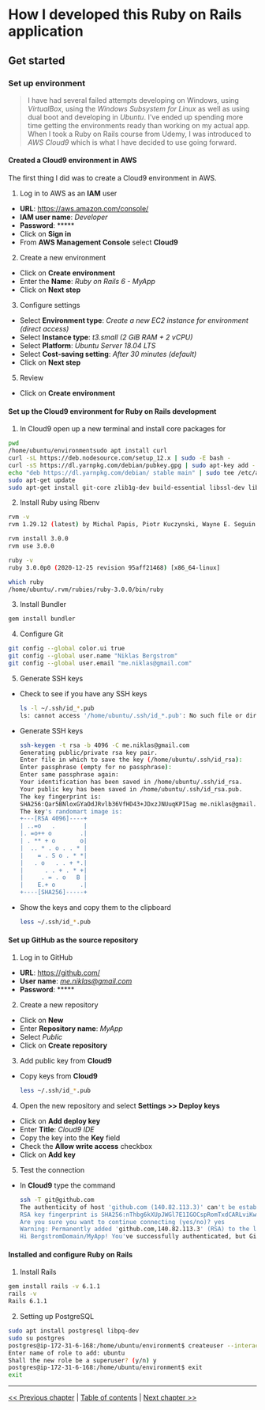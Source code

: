 # How I developed this Ruby on Rails application #


## Get started ##


### Set up environment ###
> I have had several failed attempts developing on Windows, using *VirtualBox*, using the *Windows Subsystem for Linux* as well as using dual boot and developing in *Ubuntu*. I've ended up spending more time getting the environments ready than working on my actual app. When I took a Ruby on Rails course from Udemy, I was introduced to *AWS Cloud9* which is what I have decided to use going forward.


#### Created a Cloud9 environment in AWS ####
The first thing I did was to create a Cloud9 environment in AWS. 

1. Log in to AWS as an __IAM__ user
  - __URL__: https://aws.amazon.com/console/
  - __IAM user name__: *Developer*
  - __Password__: *****
  - Click on __Sign in__
  - From __AWS Management Console__ select __Cloud9__
2. Create a new environment
  - Click on __Create environment__
  - Enter the __Name__: *Ruby on Rails 6 - MyApp*
  - Click on __Next step__
3. Configure settings
  - Select __Environment type__: *Create a new EC2 instance for environment (direct access)*
  - Select __Instance type__: *t3.small (2 GiB RAM + 2 vCPU)*
  - Select __Platform__: *Ubuntu Server 18.04 LTS*
  - Select __Cost-saving setting__: *After 30 minutes (default)*
  - Click on __Next step__
5. Review
  - Click on __Create environment__


#### Set up the Cloud9 environment for Ruby on Rails development  ####
1. In Cloud9 open up a new terminal and install core packages for
  ```bash
  pwd
  /home/ubuntu/environmentsudo apt install curl
  curl -sL https://deb.nodesource.com/setup_12.x | sudo -E bash -
  curl -sS https://dl.yarnpkg.com/debian/pubkey.gpg | sudo apt-key add -
  echo "deb https://dl.yarnpkg.com/debian/ stable main" | sudo tee /etc/apt/sources.list.d/yarn.list
  sudo apt-get update
  sudo apt-get install git-core zlib1g-dev build-essential libssl-dev libreadline-dev libyaml-dev libsqlite3-dev sqlite3 libxml2-dev libxslt1-dev libcurl4-openssl-dev software-properties-common libffi-dev nodejs yarn
  ```
2. Install Ruby using Rbenv
  ```bash
  rvm -v
  rvm 1.29.12 (latest) by Michal Papis, Piotr Kuczynski, Wayne E. Seguin [https://rvm.io]

  rvm install 3.0.0
  rvm use 3.0.0

  ruby -v
  ruby 3.0.0p0 (2020-12-25 revision 95aff21468) [x86_64-linux]

  which ruby
  /home/ubuntu/.rvm/rubies/ruby-3.0.0/bin/ruby
  ```
3. Install Bundler
  ```bash
  gem install bundler
  ```
4. Configure Git
  ```bash
  git config --global color.ui true
  git config --global user.name "Niklas Bergstrom"
  git config --global user.email "me.niklas@gmail.com"
  ```
5. Generate SSH keys
- Check to see if you have any SSH keys
  ```bash
  ls -l ~/.ssh/id_*.pub
  ls: cannot access '/home/ubuntu/.ssh/id_*.pub': No such file or directory
  ```
- Generate SSH keys
  ```bash
  ssh-keygen -t rsa -b 4096 -C me.niklas@gmail.com
  Generating public/private rsa key pair.
  Enter file in which to save the key (/home/ubuntu/.ssh/id_rsa):
  Enter passphrase (empty for no passphrase):
  Enter same passphrase again:
  Your identification has been saved in /home/ubuntu/.ssh/id_rsa.
  Your public key has been saved in /home/ubuntu/.ssh/id_rsa.pub.
  The key fingerprint is:
  SHA256:Qar5BNloxGYaOdJRvlb36VfHD43+JDxzJNUuqKPI5ag me.niklas@gmail.com
  The key's randomart image is:
  +---[RSA 4096]----+
  | ..=o   .        |
  |. =o++ o        .|
  | . ** + o       o|
  |  .. * . o . . * |
  |    = . S o . * *|
  |   . o   . . + *.|
  |      . . + . * +|
  |     . = . o   B |
  |    E.+ o       .|
  +----[SHA256]-----+
  ```
- Show the keys and copy them to the clipboard
  ```bash
  less ~/.ssh/id_*.pub
  ```


#### Set up GitHub as the source repository ####
1. Log in to GitHub
  - __URL__: https://github.com/
  - __User name__: *me.niklas@gmail.com*
  - __Password__: *****
2. Create a new repository
  - Click on __New__
  - Enter __Repository name__: *MyApp*
  - Select *Public*
  - Click on __Create repository__
3. Add public key from __Cloud9__
  - Copy keys from __Cloud9__
    ```bash
    less ~/.ssh/id_*.pub
    ```
4. Open the new repository and select __Settings >> Deploy keys__
  - Click on __Add deploy key__
  - Enter __Title__: *Cloud9 IDE*
  - Copy the key into the __Key__ field
  - Check the __Allow write access__ checkbox
  - Click on __Add key__
5. Test the connection
  - In __Cloud9__ type the command
    ```bash
    ssh -T git@github.com
    The authenticity of host 'github.com (140.82.113.3)' can't be established.
    RSA key fingerprint is SHA256:nThbg6kXUpJWGl7E1IGOCspRomTxdCARLviKw6E5SY8.
    Are you sure you want to continue connecting (yes/no)? yes
    Warning: Permanently added 'github.com,140.82.113.3' (RSA) to the list of known hosts.
    Hi BergstromDomain/MyApp! You've successfully authenticated, but GitHub does not provide shell access.
    ```

#### Installed and configure Ruby on Rails ####
1. Install Rails
  ```bash
  gem install rails -v 6.1.1
  rails -v
  Rails 6.1.1
  ```
2. Setting up PostgreSQL
  ```bash
  sudo apt install postgresql libpq-dev
  sudo su postgres
  postgres@ip-172-31-6-168:/home/ubuntu/environment$ createuser --interactive
  Enter name of role to add: ubuntu
  Shall the new role be a superuser? (y/n) y
  postgres@ip-172-31-6-168:/home/ubuntu/environment$ exit
  exit
  ```


----------
[<< Previous chapter](./1_0_get_started.md) | [Table of contents](../how_i_developed_this_rails_application.md) | [Next chapter >>](./1_2_created_a_new_rails_application.md)
